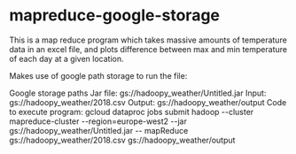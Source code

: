 # mapreduce-google-storage

This is a map reduce program which takes massive amounts of temperature data in an excel file, and plots difference between max and min temperature of each day at a given location.

Makes use of google path storage to run the file:

Google storage paths
Jar file: gs://hadoopy_weather/Untitled.jar 
Input: gs://hadoopy_weather/2018.csv 
Output: gs://hadoopy_weather/output 
Code to execute program:
gcloud dataproc jobs submit hadoop --cluster mapreduce-cluster --region=europe-west2 --jar gs://hadoopy_weather/Untitled.jar -- mapReduce gs://hadoopy_weather/2018.csv gs://hadoopy_weather/output
